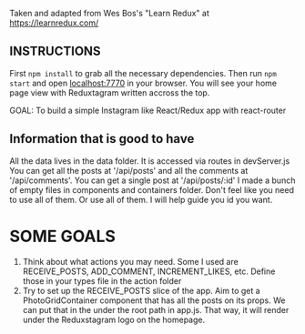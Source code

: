 Taken and adapted from Wes Bos's "Learn Redux" at https://learnredux.com/

## INSTRUCTIONS

First `npm install` to grab all the necessary dependencies.
Then run `npm start` and open <localhost:7770> in your browser.
You will see your home page view with Reduxtagram written accross the top.

GOAL: To build a simple Instagram like React/Redux app with react-router

## Information that is good to have
All the data lives in the data folder. It is accessed via routes in devServer.js
You can get all the posts at '/api/posts' and all the comments at '/api/comments'. You can get a single post at '/api/posts/:id'
I made a bunch of empty files in components and containers folder. Don't feel like you need to use all of them. Or use all of them. I will help guide you id you want.

# SOME GOALS
1. Think about what actions you may need. Some I used are RECEIVE_POSTS, ADD_COMMENT, INCREMENT_LIKES, etc. Define those in your types file in the action folder
2. Try to set up the RECEIVE_POSTS slice of the app. Aim to get a PhotoGridContainer component that has all the posts on its props. We can put that in the <IndexRoute> under the root path <Route> in app.js. That way, it will render under the Reduxstagram logo on the homepage.
